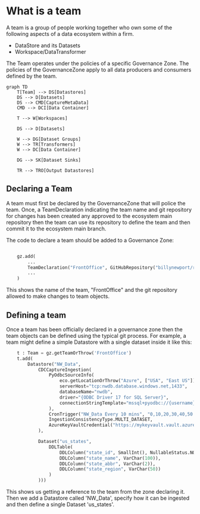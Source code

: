 [//]: # (FILEPATH: /Users/billy/Documents/Code/datasurface/docs/Teams.md)

# What is a team

A team is a group of people working together who own some of the following aspects of a data ecosystem within a firm.

- DataStore and its Datasets
- Workspace/DataTransformer

The Team operates under the policies of a specific Governance Zone. The policies of the GovernanceZone apply to all data producers and consumers defined by the team.

```mermaid
graph TD
    T[Team] --> DS[Datastores]
    DS --> D[Datasets]
    DS --> CMD[CaptureMetaData]
    CMD --> DCI[Data Container]
    
    T --> W[Workspaces]

    DS --> D[Datasets]

    W --> DG[Dataset Groups]
    W --> TR[Transformers]
    W --> DC[Data Container]

    DG --> SK[Dataset Sinks]

    TR --> TRO[Output Datastores]
```

## Declaring a Team

A team must first be declared by the GovernanceZone that will police the team. Once, a TeamDeclaration indicating the team name and git repository for changes has been created any approved to the ecosystem main repository then the team can use its repository to define the team and then commit it to the ecosystem main branch.

The code to declare a team should be added to a Governance Zone:

```python

    gz.add(
        ...
        TeamDeclaration("FrontOffice", GitHubRepository("billynewport/repo", "FOmain")),
        ...
    )
```

This shows the name of the team, "FrontOffice" and the git repository allowed to make changes to team objects.

## Defining a team

Once a team has been officially declared in a governance zone then the team objects can be defined using the typical git process. For example, a team might define a simple Datastore with a single dataset inside it like this:

```python
    t : Team = gz.getTeamOrThrow('FrontOffice')
    t.add(
        Datastore("NW_Data",
            CDCCaptureIngestion(
                PyOdbcSourceInfo(
                    eco.getLocationOrThrow("Azure", ["USA", "East US"]), # Where is the database
                    serverHost="tcp:nwdb.database.windows.net,1433",
                    databaseName="nwdb",
                    driver="{ODBC Driver 17 for SQL Server}",
                    connectionStringTemplate="mssql+pyodbc://{username}:{password}@{serverHost}/{databaseName}?driver={driver}"
                ),
                CronTrigger("NW_Data Every 10 mins", "0,10,20,30,40,50 * * * *"),
                IngestionConsistencyType.MULTI_DATASET,
                AzureKeyVaultCredential("https://mykeyvault.vault.azure.net", "NWDB_Creds")
            ),

            Dataset("us_states",
                DDLTable(
                    DDLColumn("state_id", SmallInt(), NullableStatus.NOT_NULLABLE, PrimaryKeyStatus.PK),
                    DDLColumn("state_name", VarChar(100)),
                    DDLColumn("state_abbr", VarChar(2)),
                    DDLColumn("state_region", VarChar(50))
                )
            )))
```

This shows us getting a reference to the team from the zone declaring it. Then we add a Datastore called 'NW_Data', specify how it can be ingested and then define a single Dataset 'us_states'.
